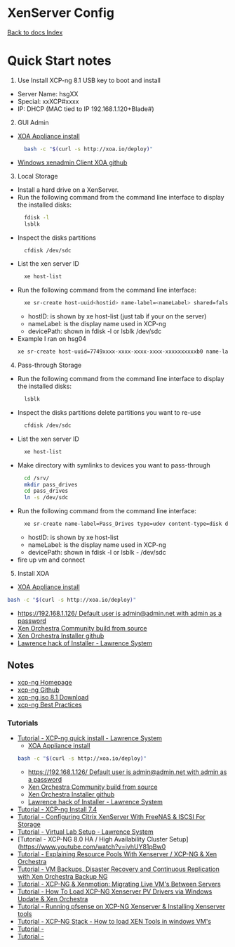 # XenServer Config
[Back to docs Index](../)

# Quick Start notes
1. Use Install XCP-ng 8.1 USB key to boot and install
  - Server Name: hsgXX
  - Special: xxXCP#xxxx
  - IP: DHCP (MAC tied to IP 192.168.1.120+Blade#)
2. GUI Admin
  - [XOA Appliance install](https://youtu.be/mp-pCgYszqU?t=305)
    ```bash
      bash -c "$(curl -s http://xoa.io/deploy)"
    ```
  - [Windows xenadmin Client XOA github](https://github.com/xcp-ng/xenadmin/releases/)
3. Local Storage
  - Install a hard drive on a XenServer.
  - Run the following command from the command line interface to display the installed disks:
    ```bash
      fdisk -l
      lsblk
    ```
  - Inspect the disks partitions
    ```bash
      cfdisk /dev/sdc
    ```
  - List the xen server ID
    ```bash
      xe host-list
    ```
  - Run the following command from the command line interface:
    ```bash
      xe sr-create host-uuid<hostid> name-label=<nameLabel> shared=false device-config:device=<devicePath> type=lvm content-type=user
    ```
    - hostID: is shown by xe host-list (just tab if your on the server)
    - nameLabel: is the display name used in XCP-ng
    - devicePath:  shown in fdisk -l or lsblk /dev/sdc
  - Example I ran on hsg04
    ```bash
    xe sr-create host-uuid=7749xxxx-xxxx-xxxx-xxxx-xxxxxxxxxxb0 name-label-"hsg04d2" shared=false device-config=/dev/sdb type=lvm content-type=user
    ```
4. Pass-through Storage
  - Run the following command from the command line interface to display the installed disks:
    ```bash
      lsblk
    ```
  - Inspect the disks partitions delete partitions you want to re-use
    ```bash
      cfdisk /dev/sdc
    ```
  - List the xen server ID
    ```bash
      xe host-list
    ```
  - Make directory with symlinks to devices you want to pass-through
    ```bash
      cd /srv/
      mkdir pass_drives
      cd pass_drives
      ln -s /dev/sdc
    ```
  - Run the following command from the command line interface:
    ```bash
      xe sr-create name-label=Pass_Drives type=udev content-type=disk device-config:location=/srv/pass_drives 
    ```
    - hostID: is shown by xe host-list
    - nameLabel: is the display name used in XCP-ng
    - devicePath:  shown in fdisk -l or lsblk - /dev/sdc
  - fire up vm and connect
5. Install XOA
  - [XOA Appliance install](https://youtu.be/mp-pCgYszqU?t=305)
  ```bash
  bash -c "$(curl -s http://xoa.io/deploy)"
  ```
  - [https://192.168.1.126/ Default user is admin@admin.net with admin as a password ](http://192.168.1.126/)
  - [Xen Orchestra Community build from source](https://xen-orchestra.com/docs/from_the_sources.html)
  - [Xen Orchestra Installer github](https://github.com/ronivay/XenOrchestraInstallerUpdater)
  - [Lawrence hack of Installer - Lawrence System](https://github.com/flipsidecreations/XenOrchestraInstallerUpdater)
  

## Notes
- [xcp-ng Homepage](https://xcp-ng.org/)
- [xcp-ng Github](https://github.com/xcp-ng/xcp)
- [xcp-ng iso 8.1 Download](http://mirrors.xcp-ng.org/isos/8.1/xcp-ng-8.1.0-2.iso)
- [xcp-ng Best Practices](https://github.com/xcp-ng/xcp/wiki/Best-Practices-Guide)

### Tutorials
- [Tutorial - XCP-ng quick install - Lawrence System](https://www.youtube.com/watch?v=mp-pCgYszqU)
  - [XOA Appliance install](https://youtu.be/mp-pCgYszqU?t=305)
  ```bash
  bash -c "$(curl -s http://xoa.io/deploy)"
  ```
  - [https://192.168.1.126/ Default user is admin@admin.net with admin as a password ](http://192.168.1.126/)
  - [Xen Orchestra Community build from source](https://xen-orchestra.com/docs/from_the_sources.html)
  - [Xen Orchestra Installer github](https://github.com/ronivay/XenOrchestraInstallerUpdater)
  - [Lawrence hack of Installer - Lawrence System](https://github.com/flipsidecreations/XenOrchestraInstallerUpdater)
- [Tutorial - XCP-ng Install 7.4](https://www.youtube.com/watch?v=bG5enpij0e8&feature=youtu.be)
- [Tutorial - Configuring Citrix XenServer With FreeNAS & ISCSI For Storage](https://www.youtube.com/watch?v=-KmgwQORAX8&list=PLjGQNuuUzvmv1n8W-lDplGiDwlxvSSIcv&index=38)
- [Tutorial - Virtual Lab Setup - Lawrence System](https://www.youtube.com/watch?v=mXwSMh9uk0w)
- [Tutorial - XCP-NG 8.0 HA / High Availability Cluster Setup](https://www.youtube.com/watch?v=jvhUY81pBw0
- [Tutorial - Explaining Resource Pools With Xenserver / XCP-NG & Xen Orchestra](https://www.youtube.com/watch?v=imOsGG9AmOk)
- [Tutorial - VM Backups, Disaster Recovery and Continuous Replication with Xen Orchestra Backup NG](https://www.youtube.com/watch?v=1tJZAc-A4kU)
- [Tutorial - XCP-NG & Xenmotion: Migrating Live VM's Between Servers](https://www.youtube.com/watch?v=5XoXQAIjFH8)
- [Tutorial - How To Load XCP-NG Xenserver PV Drivers via Windows Update & Xen Orchestra](https://www.youtube.com/watch?v=nGfx5upOk8c)
- [Tutorial - Running pfsense on XCP-NG Xenserver & Installing Xenserver tools](https://www.youtube.com/watch?v=hy6RwgDm1p0)
- [Tutorial - XCP-NG Stack - How to load XEN Tools in windows VM's](https://www.youtube.com/watch?v=SsuoPzKXnBA)
- [Tutorial - ]()
- [Tutorial - ]()



